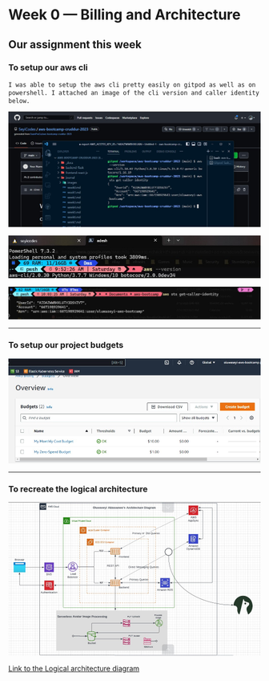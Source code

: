 # Week 0 — Billing and Architecture

## Our assignment this week

### To setup our aws cli

```
I was able to setup the aws cli pretty easily on gitpod as well as on powershell. I attached an image of the cli version and caller identity below. 
```

![aws-cli gitpod](./images/aws-cli-gitpod.jpg)

![aws-cli Image](./images/aws-cli.jpg)

![caller-identity](./images/aws-cli2.jpg)

---

### To setup our project budgets

![Budget Image](./images/budget.jpg)

---
### To recreate the  logical architecture

![Logical architecture diagram Image](./images/crud-arch.jpg)


[Link to the Logical architecture diagram](https://lucid.app/lucidchart/c8bc3812-1111-4fdc-a7a8-4221d9597f9a/edit?viewport_loc=522%2C54%2C2348%2C1013%2C0_0&invitationId=inv_bd414ebf-ad6a-448c-8c87-a8295855b61e)
